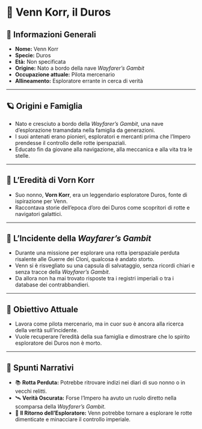 # 🧭 Venn Korr, il Duros

## 📌 Informazioni Generali
- **Nome:** Venn Korr  
- **Specie:** Duros  
- **Età:** Non specificata  
- **Origine:** Nato a bordo della nave *Wayfarer’s Gambit*  
- **Occupazione attuale:** Pilota mercenario  
- **Allineamento:** Esploratore errante in cerca di verità

---

## 🪐 Origini e Famiglia
- Nato e cresciuto a bordo della *Wayfarer’s Gambit*, una nave d’esplorazione tramandata nella famiglia da generazioni.
- I suoi antenati erano pionieri, esploratori e mercanti prima che l’Impero prendesse il controllo delle rotte iperspaziali.
- Educato fin da giovane alla navigazione, alla meccanica e alla vita tra le stelle.

---

## 👴 L’Eredità di Vorn Korr
- Suo nonno, **Vorn Korr**, era un leggendario esploratore Duros, fonte di ispirazione per Venn.
- Raccontava storie dell’epoca d’oro dei Duros come scopritori di rotte e navigatori galattici.

---

## 🚨 L’Incidente della *Wayfarer’s Gambit*
- Durante una missione per esplorare una rotta iperspaziale perduta risalente alle Guerre dei Cloni, qualcosa è andato storto.
- Venn si è risvegliato su una capsula di salvataggio, senza ricordi chiari e senza tracce della *Wayfarer’s Gambit*.
- Da allora non ha mai trovato risposte tra i registri imperiali o tra i database dei contrabbandieri.

---

## 🎯 Obiettivo Attuale
- Lavora come pilota mercenario, ma in cuor suo è ancora alla ricerca della verità sull’incidente.
- Vuole recuperare l’eredità della sua famiglia e dimostrare che lo spirito esploratore dei Duros non è morto.

---

## 🧩 Spunti Narrativi
- 📚 **Rotta Perduta:** Potrebbe ritrovare indizi nei diari di suo nonno o in vecchi relitti.
- 🛰️ **Verità Oscurata:** Forse l’Impero ha avuto un ruolo diretto nella scomparsa della *Wayfarer’s Gambit*.
- 🧭 **Il Ritorno dell’Esploratore:** Venn potrebbe tornare a esplorare le rotte dimenticate e minacciare il controllo imperiale.

